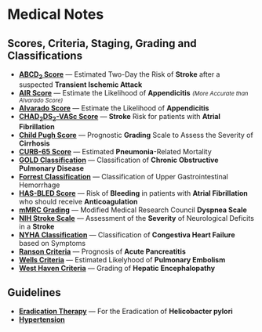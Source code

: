 # Medical Notes

## Scores, Criteria, Staging, Grading and Classifications

- __[ABCD<sub>2</sub> Score](scores/ABCD2.md)__ — Estimated Two-Day the Risk of __Stroke__ after a suspected __Transient Ischemic Attack__
- __[AIR Score](scores/AIR.md)__ — Estimate the Likelihood of __Appendicitis__ <small>_(More Accurate than Alvarado Score)_</small>
- __[Alvarado Score](scores/Alvarado.md)__ — Estimate the Likelihood of __Appendicitis__
- __[CHAD<sub>2</sub>DS<sub>2</sub>-VASc Score](scores/CHA2DS2-VASc.md)__ — __Stroke__ Risk for patients with __Atrial Fibrillation__
- __[Child Pugh Score](scores/Child-Pugh.md)__ — Prognostic __Grading__ Scale to Assess the Severity of __Cirrhosis__
- __[CURB-65 Score](scores/CURB-65.md)__ — Estimated __Pneumonia__-Related Mortality
- __[GOLD Classification](scores/GOLD.md)__ — Classification of __Chronic Obstructive Pulmonary Disease__
- __[Forrest Classification](scores/Forrest.md)__ — Classification of Upper Gastrointestinal Hemorrhage
- __[HAS-BLED Score](scores/HAS-BLED.md)__ — Risk of __Bleeding__ in patients with __Atrial Fibrillation__ who should receive __Anticoagulation__
- __[mMRC Grading](scores/mMRC.md)__ — Modified Medical Research Council __Dyspnea Scale__
- __[NIH Stroke Scale](scores/NIH-Stroke-Scale.md)__ — Assessment of the __Severity__ of Neurological Deficits in a __Stroke__
- __[NYHA Classification](scores/NIH-Stroke-Scale.md)__ — Classification of __Congestiva Heart Failure__ based on Symptoms
- __[Ranson Criteria](scores/Ranson.md)__ — Prognosis of __Acute Pancreatitis__
- __[Wells Criteria](scores/Wells.md)__ — Estimated Likelyhood of __Pulmonary Embolism__
- __[West Haven Criteria](scores/West-Haven.md)__ — Grading of __Hepatic Encephalopathy__

## Guidelines

- __[Eradication Therapy](guidelines/Eradication-Therapy.md)__ — For the Eradication of __Helicobacter pylori__
- __[Hypertension](guidelines/Hypertension.md)__